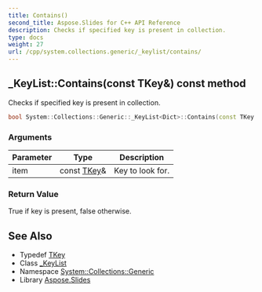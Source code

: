 ```yaml
---
title: Contains()
second_title: Aspose.Slides for C++ API Reference
description: Checks if specified key is present in collection.
type: docs
weight: 27
url: /cpp/system.collections.generic/_keylist/contains/
---
```

## _KeyList::Contains(const TKey\&) const method


Checks if specified key is present in collection.

```cpp
bool System::Collections::Generic::_KeyList<Dict>::Contains(const TKey &item) const override
```


### Arguments

| Parameter | Type | Description |
| --- | --- | --- |
| item | const [TKey](../../_keycollection/tkey/)\& | Key to look for. |

### Return Value

True if key is present, false otherwise.

## See Also

* Typedef [TKey](../_keycollection/tkey/)
* Class [_KeyList](./)
* Namespace [System::Collections::Generic](../)
* Library [Aspose.Slides](../../)